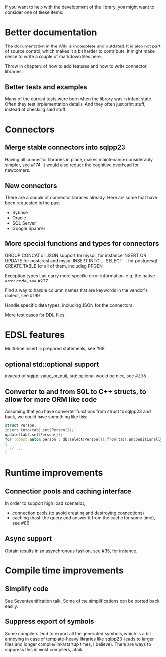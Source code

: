 If you want to help with the development of the library, you might want to consider one of these items:

# Better documentation
The documentation in the Wiki is incomplete and outdated. It is also not part of source control, which makes it a bit harder to contribute. 
It might make sense to write a couple of markdown files here.

Throw in chapters of how to add features and how to write connector libraries.

## Better tests and examples
Many of the current tests were born when the library was in infant state. Often they test implementation details. And they often just print stuff, instead of checking said stuff.

# Connectors
## Merge stable connectors into sqlpp23
Having all connector libraries in place, makes maintenance considerably simpler, see #174.
It would also reduce the cognitive overhead for newcomers.

## New connectors
There are a couple of connector libraries already. Here are some that have been requested in the past

- Sybase
- Oracle
- SQL Server
- Google Spanner

## More special functions and types for connectors
GROUP CONCAT or JSON support for mysql, for instance
INSERT OR UPDATE for postgresl and mysql
INSERT INTO ... SELECT ... for postgresql
CREATE TABLE for all of them, including PPGEN

Exception types that carry more specific error information, e.g. the native error code, see #227

Find a way to handle column names that are keywords in the vendor's dialect, see #199

Handle specific data types, including JSON for the connectors.

More test cases for DDL files.

# EDSL features
Multi-line insert in prepared statements, see #68

## optional std::optional support
Instead of sqlpp::value_or_null, std::optional would be nice, see #238

## Converter to and from SQL to C++ structs, to allow for more ORM like code
Assuming that you have converter functions from struct to sqlpp23 and back, we could have something like this:
```C++
struct Person;
insert_into(tab).set(Person{});
update(tab).set(Person{});
for (const auto& person : db(select(Person{}).from(tab).unconditionally()))
{
  // ...
}
```

# Runtime improvements
## Connection pools and caching interface 
In order to support high load scenarios, 
  - connection pools (to avoid creating and destroying connections)
  - caching (hash the query and answer it from the cache for some time), see #86

## Async support
Obtain results in an asynchronous fashion, see #35, for instance.

# Compile time improvements
## Simplify code
See Seventeenification talk. Some of the simplifications can be ported back easily.

## Suppress export of symbols
Some compilers tend to export all the generated symbols, which is a bit annoying in case of template-heavy libraries like sqlpp23 (leads to larger files and longer compile/link/startup times, I believe).
There are ways to suppress this in most compilers, afaik.

